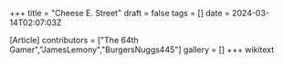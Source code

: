 +++
title = "Cheese E. Street"
draft = false
tags = []
date = 2024-03-14T02:07:03Z

[Article]
contributors = ["The 64th Gamer","JamesLemony","BurgersNuggs445"]
gallery = []
+++
wikitext